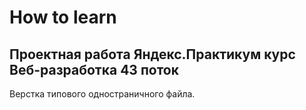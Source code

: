 # **How to learn**
## **Проектная работа Яндекс.Практикум курс Веб-разработка 43 поток**
Верстка типового одностраничного файла.
